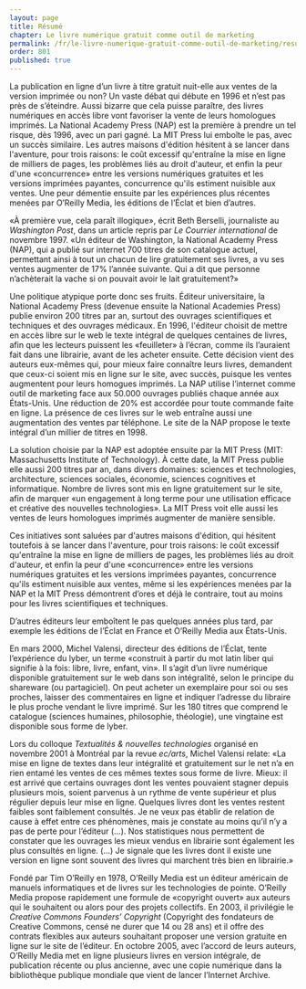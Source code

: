 ```yaml
---
layout: page
title: Résumé
chapter: Le livre numérique gratuit comme outil de marketing
permalink: /fr/le-livre-numerique-gratuit-comme-outil-de-marketing/resume/
order: 801
published: true
---
```

<p>La publication en ligne d’un livre à titre gratuit nuit-elle aux ventes de la version imprimée ou non? Un vaste débat qui débute en 1996 et n’est pas près de s’éteindre. Aussi bizarre que cela puisse paraître, des livres numériques en accès libre vont favoriser la vente de leurs homologues imprimés. La National Academy Press (NAP) est la première à prendre un tel risque, dès 1996, avec un pari gagné. La MIT Press lui emboîte le pas, avec un succès similaire. Les autres maisons d'édition hésitent à se lancer dans l'aventure, pour trois raisons: le coût excessif qu'entraîne la mise en ligne de milliers de pages, les problèmes liés au droit d'auteur, et enfin la peur d'une «concurrence» entre les versions numériques gratuites et les versions imprimées payantes, concurrence qu'ils estiment nuisible aux ventes. Une peur démentie ensuite par les expériences plus récentes menées par O’Reilly Media, les éditions de l’Éclat et bien d’autres.</p>

<p>«À première vue, cela paraît illogique», écrit Beth Berselli, journaliste au <em>Washington Post</em>, dans un article repris par <em>Le Courrier international</em> de novembre 1997. «Un éditeur de Washington, la National Academy Press (NAP), qui a publié sur internet 700 titres de son catalogue actuel, permettant ainsi à tout un chacun de lire gratuitement ses livres, a vu ses ventes augmenter de 17% l’année suivante. Qui a dit que personne n’achèterait la vache si on pouvait avoir le lait gratuitement?»</p>

<p>Une politique atypique porte donc ses fruits. Éditeur universitaire, la National Academy Press (devenue ensuite la National Academies Press) publie environ 200 titres par an, surtout des ouvrages scientifiques et techniques et des ouvrages médicaux. En 1996, l'éditeur choisit de mettre en accès libre sur le web le texte intégral de quelques centaines de livres, afin que les lecteurs puissent les «feuilleter» à l’écran, comme ils l’auraient fait dans une librairie, avant de les acheter ensuite. Cette décision vient des auteurs eux-mêmes qui, pour mieux faire connaître leurs livres, demandent que ceux-ci soient mis en ligne sur le site, avec succès, puisque les ventes augmentent pour leurs homogues imprimés. La NAP utilise l’internet comme outil de marketing face aux 50.000 ouvrages publiés chaque année aux États-Unis. Une réduction de 20% est accordée pour toute commande faite en ligne. La présence de ces livres sur le web entraîne aussi une augmentation des ventes par téléphone. Le site de la NAP propose le texte intégral d’un millier de titres en 1998.</p>

<p>La solution choisie par la NAP est adoptée ensuite par la MIT Press (MIT: Massachusetts Institute of Technology). À cette date, la MIT Press publie elle aussi 200 titres par an, dans divers domaines: sciences et technologies, architecture, sciences sociales, économie, sciences cognitives et informatique. Nombre de livres sont mis en ligne gratuitement sur le site, afin de marquer «un engagement à long terme pour une utilisation efficace et créative des nouvelles technologies». La MIT Press voit elle aussi les ventes de leurs homologues imprimés augmenter de manière sensible.</p>

<p>Ces initiatives sont saluées par d'autres maisons d'édition, qui hésitent toutefois à se lancer dans l'aventure, pour trois raisons: le coût excessif qu'entraîne la mise en ligne de milliers de pages, les problèmes liés au droit d'auteur, et enfin la peur d'une «concurrence» entre les versions numériques gratuites et les versions imprimées payantes, concurrence qu'ils estiment nuisible aux ventes, même si les expériences menées par la NAP et la MIT Press démontrent d’ores et déjà le contraire, tout au moins pour les livres scientifiques et techniques.</p>

<p>D’autres éditeurs leur emboîtent le pas quelques années plus tard, par exemple les éditions de l’Éclat en France et O’Reilly Media aux États-Unis.</p>

<p>En mars 2000, Michel Valensi, directeur des éditions de l’Éclat, tente l’expérience du lyber, un terme «construit à partir du mot latin liber qui signifie à la fois: libre, livre, enfant, vin». Il s’agit d’un livre numérique disponible gratuitement sur le web dans son intégralité, selon le principe du shareware (ou partagiciel). On peut acheter un exemplaire pour soi ou ses proches, laisser des commentaires en ligne et indiquer l’adresse du libraire le plus proche vendant le livre imprimé. Sur les 180 titres que comprend le catalogue (sciences humaines, philosophie, théologie), une vingtaine est disponible sous forme de lyber.</p>

<p>Lors du colloque <em>Textualités &amp; nouvelles technologies</em> organisé en novembre 2001 à Montréal par la revue <em>ec/arts</em>, Michel Valensi relate: «La mise en ligne de textes dans leur intégralité et gratuitement sur le net n’a en rien entamé les ventes de ces mêmes textes sous forme de livre. Mieux: il est arrivé que certains ouvrages dont les ventes pouvaient stagner depuis plusieurs mois, soient parvenus à un rythme de vente supérieur et plus régulier depuis leur mise en ligne. Quelques livres dont les ventes restent faibles sont faiblement consultés. Je ne veux pas établir de relation de cause à effet entre ces phénomènes, mais je constate au moins qu’il n’y a pas de perte pour l’éditeur (...). Nos statistiques nous permettent de constater que les ouvrages les mieux vendus en librairie sont également les plus consultés en ligne. (...) Je signale que les livres dont il existe une version en ligne sont souvent des livres qui marchent très bien en librairie.»</p>

<p>Fondé par Tim O’Reilly en 1978, O’Reilly Media est un éditeur américain de manuels informatiques et de livres sur les technologies de pointe. O’Reilly Media propose rapidement une formule de «copyright ouvert» aux auteurs qui le souhaitent ou alors pour des projets collectifs. En 2003, il privilégie le <em>Creative Commons Founders’ Copyright</em> (Copyright des fondateurs de Creative Commons, censé ne durer que 14 ou 28 ans) et il offre des contrats flexibles aux auteurs souhaitant proposer une version gratuite en ligne sur le site de l’éditeur. En octobre 2005, avec l’accord de leurs auteurs, O’Reilly Media met en ligne plusieurs livres en version intégrale, de publication récente ou plus ancienne, avec une copie numérique dans la bibliothèque publique mondiale que vient de lancer l’Internet Archive.</p>